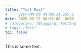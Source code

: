 ```yaml
---
title: "Test Post"
#     yyyy-MM-dd HH:mm:ss.SSS Z 
date: 2020-03-27 00:07:00 -0800
# categories: [Blogging, Testing
# tags: [Test]
toc: false
---
```


This is some text.